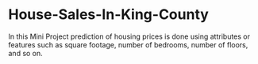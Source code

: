 # House-Sales-In-King-County
In this Mini Project prediction of housing prices is done using attributes or features such as square footage, number of bedrooms, number of floors, and so on.
